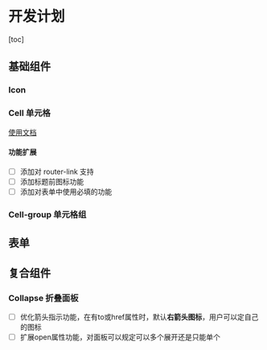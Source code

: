 # 开发计划
[toc]

## 基础组件

### Icon

### Cell 单元格
[使用文档](./base/cell.md)

#### 功能扩展
- [ ] 添加对 router-link 支持
- [ ] 添加标题前图标功能
- [ ] 添加对表单中使用必填的功能

### Cell-group 单元格组

## 表单

## 复合组件

### Collapse 折叠面板
- [ ] 优化箭头指示功能，在有to或href属性时，默认**右箭头图标**，用户可以定自己的图标
- [ ] 扩展open属性功能，对面板可以规定可以多个展开还是只能单个